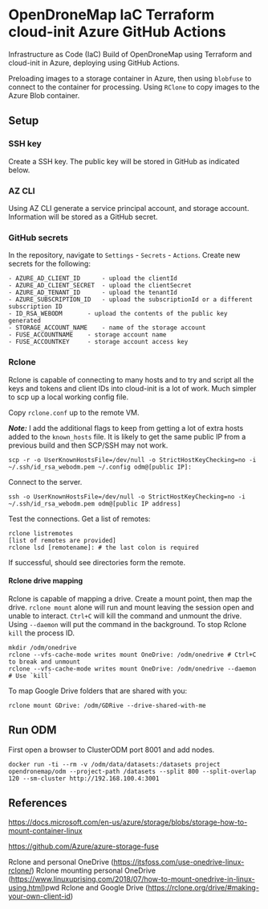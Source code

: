 # OpenDroneMap IaC Terraform cloud-init Azure GitHub Actions

Infrastructure as Code (IaC) Build of OpenDroneMap using Terraform and cloud-init in Azure, deploying using GitHub Actions.

Preloading images to a storage container in Azure, then using `blobfuse` to connect to the container for processing. Using `RClone` to copy images to the Azure Blob container.

## Setup

### SSH key

Create a SSH key. The public key will be stored in GitHub as indicated below.

### AZ CLI

Using AZ CLI generate a service principal account, and storage account. Information will be stored as a GitHub secret.

### GitHub secrets

In the repository, navigate to `Settings` - `Secrets` - `Actions`. Create new secrets for the following:
```
- AZURE_AD_CLIENT_ID 	  - upload the clientId
- AZURE_AD_CLIENT_SECRET  - upload the clientSecret
- AZURE_AD_TENANT_ID	  - upload the tenantId
- AZURE_SUBSCRIPTION_ID   - upload the subscriptionId or a different subscription ID
- ID_RSA_WEBODM		  - upload the contents of the public key generated
- STORAGE_ACCOUNT_NAME	  - name of the storage account
- FUSE_ACCOUNTNAME	  - storage account name
- FUSE_ACCOUNTKEY	  - storage account access key
```
### Rclone

Rclone is capable of connecting to many hosts and to try and script all the keys and tokens and client IDs into cloud-init is a lot of work. Much simpler to scp up a local working config file.

Copy `rclone.conf` up to the remote VM.

***Note:*** I add the additional flags to keep from getting a lot of extra hosts added to the `known_hosts` file. It is likely to get the same public IP from a previous build and then SCP/SSH may not work.

	scp -r -o UserKnownHostsFile=/dev/null -o StrictHostKeyChecking=no -i ~/.ssh/id_rsa_webodm.pem ~/.config odm@[public IP]:

Connect to the server. 

	ssh -o UserKnownHostsFile=/dev/null -o StrictHostKeyChecking=no -i ~/.ssh/id_rsa_webodm.pem odm@[public IP address]

Test the connections. Get a list of remotes:

	rclone listremotes
	[list of remotes are provided]
	rclone lsd [remotename]: # the last colon is required

If successful, should see directories form the remote.

#### Rclone drive mapping

Rclone is capable of mapping a drive. Create a mount point, then map the drive. `rclone mount` alone will run and mount leaving the session open and unable to interact. `Ctrl+C` will kill the command and unmount the drive. Using `--daemon` will put the command in the background. To stop Rclone `kill` the process ID.

	mkdir /odm/onedrive
	rclone --vfs-cache-mode writes mount OneDrive: /odm/onedrive # Ctrl+C to break and unmount
	rclone --vfs-cache-mode writes mount OneDrive: /odm/onedrive --daemon # Use `kill`

To map Google Drive folders that are shared with you:

	rclone mount GDrive: /odm/GDRive --drive-shared-with-me 

## Run ODM

First open a browser to ClusterODM port 8001 and add nodes.

	docker run -ti --rm -v /odm/data/datasets:/datasets project opendronemap/odm --project-path /datasets --split 800 --split-overlap 120 --sm-cluster http://192.168.100.4:3001

## References

https://docs.microsoft.com/en-us/azure/storage/blobs/storage-how-to-mount-container-linux

https://github.com/Azure/azure-storage-fuse

Rclone and personal OneDrive (https://itsfoss.com/use-onedrive-linux-rclone/)
Rclone mounting personal OneDrive (https://www.linuxuprising.com/2018/07/how-to-mount-onedrive-in-linux-using.html)pwd
Rclone and Google Drive (https://rclone.org/drive/#making-your-own-client-id)

